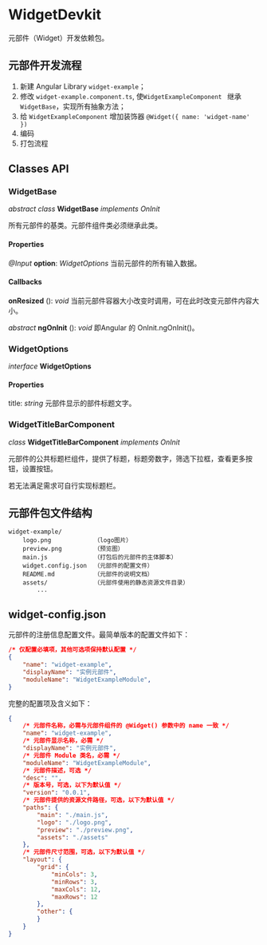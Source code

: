 # WidgetDevkit

元部件（Widget）开发依赖包。



## 元部件开发流程

1. 新建 Angular Library `widget-example`；
2. 修改 `widget-example.component.ts`, 使`WidgetExampleComponent ` 继承 `WidgetBase`，实现所有抽象方法；
3. 给 `WidgetExampleComponent` 增加装饰器 `@Widget({ name: 'widget-name' })`
4. 编码
5. 打包流程



## Classes API

### WidgetBase

*abstract* *class* **WidgetBase** *implements* *OnInit*

所有元部件的基类。元部件组件类必须继承此类。

#### Properties

*@Input* **option**: *WidgetOptions* 当前元部件的所有输入数据。

#### Callbacks

**onResized** (): *void* 当前元部件容器大小改变时调用，可在此时改变元部件内容大小。

*abstract* **ngOnInit** (): *void* 即Angular 的 OnInit.ngOnInit()。



### WidgetOptions

*interface* **WidgetOptions**

#### Properties

title: *string* 元部件显示的部件标题文字。



### WidgetTitleBarComponent

*class* **WidgetTitleBarComponent** *implements* *OnInit*

元部件的公共标题栏组件，提供了标题，标题旁数字，筛选下拉框，查看更多按钮，设置按钮。

若无法满足需求可自行实现标题栏。





## 元部件包文件结构

```
widget-example/
	logo.png			（logo图片）
	preview.png			（预览图）
	main.js				（打包后的元部件的主体脚本）
	widget.config.json	（元部件的配置文件）
	README.md			（元部件的说明文档）
	assets/				（元部件使用的静态资源文件目录）
		...
```



## widget-config.json

元部件的注册信息配置文件。最简单版本的配置文件如下：

```json
/* 仅配置必填项，其他可选项保持默认配置 */
{
	"name": "widget-example",
    "displayName": "实例元部件",
    "moduleName": "WidgetExampleModule",
}
```

完整的配置项及含义如下：

```json
{
    /* 元部件名称，必需与元部件组件的 @Widget() 参数中的 name 一致 */
	"name": "widget-example",
    /* 元部件显示名称，必需 */
    "displayName": "实例元部件",
    /* 元部件 Module 类名，必需 */
    "moduleName": "WidgetExampleModule",
    /* 元部件描述，可选 */
    "desc": "",
    /* 版本号，可选，以下为默认值 */
    "version": "0.0.1",
    /* 元部件提供的资源文件路径，可选，以下为默认值 */
    "paths": {
        "main": "./main.js", 
        "logo": "./logo.png",
        "preview": "./preview.png",
        "assets": "./assets"
    },
    /* 元部件尺寸范围，可选，以下为默认值 */
    "layout": {
        "grid": {
            "minCols": 3,
            "minRows": 3,
            "maxCols": 12,
            "maxRows": 12
        },
        "other": {
        }
    }
}
```


